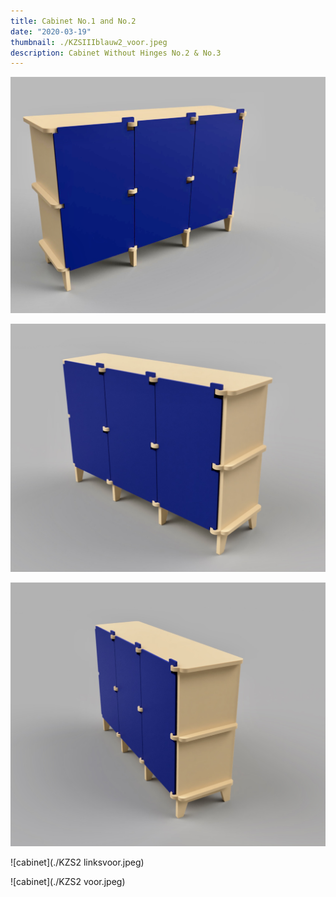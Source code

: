 ```yaml
---
title: Cabinet No.1 and No.2
date: "2020-03-19"
thumbnail: ./KZSIIIblauw2_voor.jpeg
description: Cabinet Without Hinges No.2 & No.3
---
```


<div class="kg-card kg-image-card kg-width-wide">

![cabinet](./KZSIII_blauw1linksvoor.jpeg)

</div>

<div class="kg-card kg-image-card kg-width-wide">

![cabinet](./KZSIII_blauw_rechtsvoor.jpeg)

</div>

<div class="kg-card kg-image-card kg-width-wide">

![cabinet](./KZSIII_blauw_rechtsvoor2.jpeg)

</div>



<div class="kg-card kg-image-card kg-width-wide">

![cabinet](./KZS2 linksvoor.jpeg)

</div>

<div class="kg-card kg-image-card kg-width-wide">

![cabinet](./KZS2 voor.jpeg)

</div>
